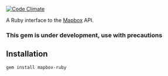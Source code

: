 [![Code Climate](https://codeclimate.com/github/cfiorini/mapbox-ruby/badges/gpa.svg)](https://codeclimate.com/github/cfiorini/mapbox-ruby)

A Ruby interface to the [Mapbox](https://www.mapbox.com) API.

### This gem is under development, use with precautions

## Installation
    gem install mapbox-ruby


